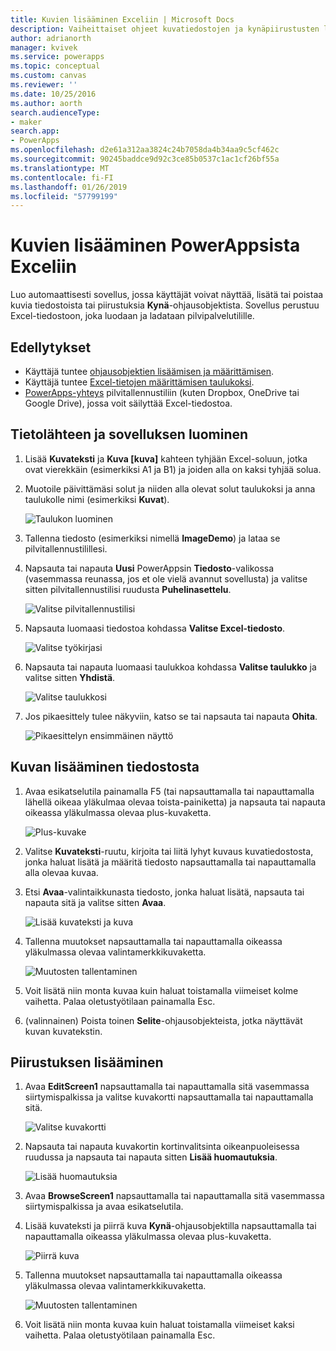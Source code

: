 ```yaml
---
title: Kuvien lisääminen Exceliin | Microsoft Docs
description: Vaiheittaiset ohjeet kuvatiedostojen ja kynäpiirustusten lisäämiseen Exceliin pilvipalvelutilillä
author: adrianorth
manager: kvivek
ms.service: powerapps
ms.topic: conceptual
ms.custom: canvas
ms.reviewer: ''
ms.date: 10/25/2016
ms.author: aorth
search.audienceType:
- maker
search.app:
- PowerApps
ms.openlocfilehash: d2e61a312aa3824c24b7058da4b34aa9c5cf462c
ms.sourcegitcommit: 90245baddce9d92c3ce85b0537c1ac1cf26bf55a
ms.translationtype: MT
ms.contentlocale: fi-FI
ms.lasthandoff: 01/26/2019
ms.locfileid: "57799199"
---
```

# <a name="add-images-to-excel-from-powerapps"></a>Kuvien lisääminen PowerAppsista Exceliin
Luo automaattisesti sovellus, jossa käyttäjät voivat näyttää, lisätä tai poistaa kuvia tiedostoista tai piirustuksia **Kynä**-ohjausobjektista. Sovellus perustuu Excel-tiedostoon, joka luodaan ja ladataan pilvipalvelutilille.

## <a name="prerequisites"></a>Edellytykset

* Käyttäjä tuntee [ohjausobjektien lisäämisen ja määrittämisen](add-configure-controls.md).
* Käyttäjä tuntee [Excel-tietojen määrittämisen taulukoksi](https://support.office.com/article/Format-an-Excel-table-6789619F-C889-495C-99C2-2F971C0E2370?ui=en-US&rs=en-US&ad=US).
* [PowerApps-yhteys](add-data-connection.md) pilvitallennustiliin (kuten Dropbox, OneDrive tai Google Drive), jossa voit säilyttää Excel-tiedostoa.

## <a name="create-the-data-source-and-the-app"></a>Tietolähteen ja sovelluksen luominen
1. Lisää **Kuvateksti** ja **Kuva [kuva]** kahteen tyhjään Excel-soluun, jotka ovat vierekkäin (esimerkiksi A1 ja B1) ja joiden alla on kaksi tyhjää solua.
2. Muotoile päivittämäsi solut ja niiden alla olevat solut taulukoksi ja anna taulukolle nimi (esimerkiksi **Kuvat**).
   
    ![Taulukon luominen](./media/add-images-to-excel/create-table.png)
3. Tallenna tiedosto (esimerkiksi nimellä **ImageDemo**) ja lataa se pilvitallennustilillesi.
4. Napsauta tai napauta **Uusi** PowerAppsin **Tiedosto**-valikossa (vasemmassa reunassa, jos et ole vielä avannut sovellusta) ja valitse sitten pilvitallennustilisi ruudusta **Puhelinasettelu**.
   
    ![Valitse pilvitallennustilisi](./media/add-images-to-excel/select-account.png)
5. Napsauta luomaasi tiedostoa kohdassa **Valitse Excel-tiedosto**.
   
    ![Valitse työkirjasi](./media/add-images-to-excel/select-workbook.png)
6. Napsauta tai napauta luomaasi taulukkoa kohdassa **Valitse taulukko** ja valitse sitten **Yhdistä**.
   
    ![Valitse taulukkosi](./media/add-images-to-excel/select-table.png)
7. Jos pikaesittely tulee näkyviin, katso se tai napsauta tai napauta **Ohita**.
   
    ![Pikaesittelyn ensimmäinen näyttö](./media/add-images-to-excel/quick-tour.png)

## <a name="add-an-image-from-a-file"></a>Kuvan lisääminen tiedostosta
1. Avaa esikatselutila painamalla F5 (tai napsauttamalla tai napauttamalla lähellä oikeaa yläkulmaa olevaa toista-painiketta) ja napsauta tai napauta oikeassa yläkulmassa olevaa plus-kuvaketta.
   
    ![Plus-kuvake](./media/add-images-to-excel/plus-icon.png)
2. Valitse **Kuvateksti**-ruutu, kirjoita tai liitä lyhyt kuvaus kuvatiedostosta, jonka haluat lisätä ja määritä tiedosto napsauttamalla tai napauttamalla alla olevaa kuvaa.
3. Etsi **Avaa**-valintaikkunasta tiedosto, jonka haluat lisätä, napsauta tai napauta sitä ja valitse sitten **Avaa**.
   
    ![Lisää kuvateksti ja kuva](./media/add-images-to-excel/add-image.png)
4. Tallenna muutokset napsauttamalla tai napauttamalla oikeassa yläkulmassa olevaa valintamerkkikuvaketta.
   
    ![Muutosten tallentaminen](./media/add-images-to-excel/checkmark-icon.png)
5. Voit lisätä niin monta kuvaa kuin haluat toistamalla viimeiset kolme vaihetta. Palaa oletustyötilaan painamalla Esc.
6. (valinnainen) Poista toinen **Selite**-ohjausobjekteista, jotka näyttävät kuvan kuvatekstin.

## <a name="add-a-drawing"></a>Piirustuksen lisääminen
1. Avaa **EditScreen1** napsauttamalla tai napauttamalla sitä vasemmassa siirtymispalkissa ja valitse kuvakortti napsauttamalla tai napauttamalla sitä.
   
    ![Valitse kuvakortti](./media/add-images-to-excel/select-card.png)
2. Napsauta tai napauta kuvakortin kortinvalitsinta oikeanpuoleisessa ruudussa ja napsauta tai napauta sitten **Lisää huomautuksia**.
   
    ![Lisää huomautuksia](./media/add-images-to-excel/add-notes.png)
3. Avaa **BrowseScreen1** napsauttamalla tai napauttamalla sitä vasemmassa siirtymispalkissa ja avaa esikatselutila.
4. Lisää kuvateksti ja piirrä kuva **Kynä**-ohjausobjektilla napsauttamalla tai napauttamalla oikeassa yläkulmassa olevaa plus-kuvaketta.
   
    ![Piirrä kuva](./media/add-images-to-excel/draw-picture.png)
5. Tallenna muutokset napsauttamalla tai napauttamalla oikeassa yläkulmassa olevaa valintamerkkikuvaketta.
   
    ![Muutosten tallentaminen](./media/add-images-to-excel/checkmark-icon.png)
6. Voit lisätä niin monta kuvaa kuin haluat toistamalla viimeiset kaksi vaihetta. Palaa oletustyötilaan painamalla Esc.

